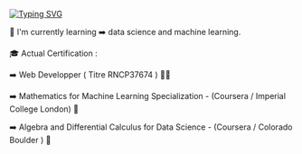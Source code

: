 [![Typing SVG](https://readme-typing-svg.demolab.com?font=Fira+Code&pause=1000&width=435&lines=Hi+there+%F0%9F%91%8B)](https://git.io/typing-svg)

🔭 I'm currently learning  ➡️ data science and machine learning.

🎓 Actual Certification :

  ➡️ Web Developper ( Titre RNCP37674 ) 👨‍💻
  
  ➡️ Mathematics for Machine Learning Specialization  - (Coursera / Imperial College London) 🧮
  
  ➡️ Algebra and Differential Calculus for Data Science - (Coursera / Colorado Boulder ) 🧮

  
    




